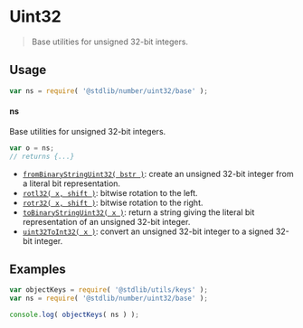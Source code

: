 <!--

@license Apache-2.0

Copyright (c) 2018 The Stdlib Authors.

Licensed under the Apache License, Version 2.0 (the "License");
you may not use this file except in compliance with the License.
You may obtain a copy of the License at

   http://www.apache.org/licenses/LICENSE-2.0

Unless required by applicable law or agreed to in writing, software
distributed under the License is distributed on an "AS IS" BASIS,
WITHOUT WARRANTIES OR CONDITIONS OF ANY KIND, either express or implied.
See the License for the specific language governing permissions and
limitations under the License.

-->

# Uint32

> Base utilities for unsigned 32-bit integers.

<section class="usage">

## Usage

```javascript
var ns = require( '@stdlib/number/uint32/base' );
```

#### ns

Base utilities for unsigned 32-bit integers.

```javascript
var o = ns;
// returns {...}
```

<!-- <toc pattern="*"> -->

<div class="namespace-toc">

-   <span class="signature">[`fromBinaryStringUint32( bstr )`][@stdlib/number/uint32/base/from-binary-string]</span><span class="delimiter">: </span><span class="description">create an unsigned 32-bit integer from a literal bit representation.</span>
-   <span class="signature">[`rotl32( x, shift )`][@stdlib/number/uint32/base/rotl]</span><span class="delimiter">: </span><span class="description">bitwise rotation to the left.</span>
-   <span class="signature">[`rotr32( x, shift )`][@stdlib/number/uint32/base/rotr]</span><span class="delimiter">: </span><span class="description">bitwise rotation to the right.</span>
-   <span class="signature">[`toBinaryStringUint32( x )`][@stdlib/number/uint32/base/to-binary-string]</span><span class="delimiter">: </span><span class="description">return a string giving the literal bit representation of an unsigned 32-bit integer.</span>
-   <span class="signature">[`uint32ToInt32( x )`][@stdlib/number/uint32/base/to-int32]</span><span class="delimiter">: </span><span class="description">convert an unsigned 32-bit integer to a signed 32-bit integer.</span>

</div>

<!-- </toc> -->

</section>

<!-- /.usage -->

<section class="examples">

## Examples

<!-- TODO: better examples -->

<!-- eslint no-undef: "error" -->

```javascript
var objectKeys = require( '@stdlib/utils/keys' );
var ns = require( '@stdlib/number/uint32/base' );

console.log( objectKeys( ns ) );
```

</section>

<!-- /.examples -->

<section class="links">

<!-- <toc-links> -->

[@stdlib/number/uint32/base/from-binary-string]: https://github.com/stdlib-js/number/tree/main/uint32/base/from-binary-string

[@stdlib/number/uint32/base/rotl]: https://github.com/stdlib-js/number/tree/main/uint32/base/rotl

[@stdlib/number/uint32/base/rotr]: https://github.com/stdlib-js/number/tree/main/uint32/base/rotr

[@stdlib/number/uint32/base/to-binary-string]: https://github.com/stdlib-js/number/tree/main/uint32/base/to-binary-string

[@stdlib/number/uint32/base/to-int32]: https://github.com/stdlib-js/number/tree/main/uint32/base/to-int32

<!-- </toc-links> -->

</section>

<!-- /.links -->
